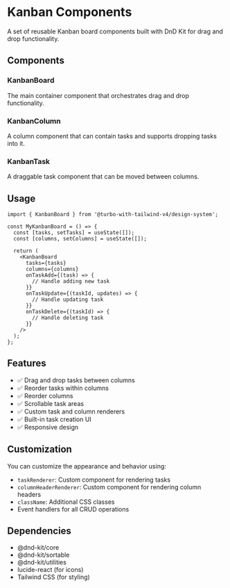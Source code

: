 # Kanban Components

A set of reusable Kanban board components built with DnD Kit for drag and drop functionality.

## Components

### KanbanBoard
The main container component that orchestrates drag and drop functionality.

### KanbanColumn
A column component that can contain tasks and supports dropping tasks into it.

### KanbanTask
A draggable task component that can be moved between columns.

## Usage

```tsx
import { KanbanBoard } from '@turbo-with-tailwind-v4/design-system';

const MyKanbanBoard = () => {
  const [tasks, setTasks] = useState([]);
  const [columns, setColumns] = useState([]);

  return (
    <KanbanBoard
      tasks={tasks}
      columns={columns}
      onTaskAdd={(task) => {
        // Handle adding new task
      }}
      onTaskUpdate={(taskId, updates) => {
        // Handle updating task
      }}
      onTaskDelete={(taskId) => {
        // Handle deleting task
      }}
    />
  );
};
```

## Features

- ✅ Drag and drop tasks between columns
- ✅ Reorder tasks within columns
- ✅ Reorder columns
- ✅ Scrollable task areas
- ✅ Custom task and column renderers
- ✅ Built-in task creation UI
- ✅ Responsive design

## Customization

You can customize the appearance and behavior using:

- `taskRenderer`: Custom component for rendering tasks
- `columnHeaderRenderer`: Custom component for rendering column headers
- `className`: Additional CSS classes
- Event handlers for all CRUD operations

## Dependencies

- @dnd-kit/core
- @dnd-kit/sortable
- @dnd-kit/utilities
- lucide-react (for icons)
- Tailwind CSS (for styling)